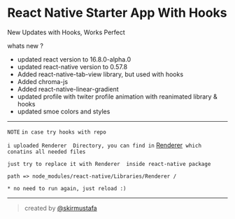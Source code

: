 # React Native Starter App With Hooks
New Updates with Hooks, Works Perfect

whats new ?
- updated react version to 16.8.0-alpha.0
- updated react-native version to 0.57.8
- Added react-native-tab-view library, but used with hooks
- Added chroma-js
- Added react-native-linear-gradient
- updated profile with twiter profile animation with reanimated library & hooks
- updated smoe colors and styles

------------


`NOTE`
`in case try hooks with repo`

`i uploaded Renderer  Directory, you can find in` [Renderer](https://github.com/mustafaskir/react_native_starter_app/tree/hooks_dev/Renderer "Renderer")` which conatins all needed files`

`just try to replace it with Renderer  inside react-native package`

`path => node_modules/react-native/Libraries/Renderer /`

`* no need to run again, just reload :)`

------------


> created by [@skirmustafa](https://twitter.com/skirmustafa "@skirmustafa")
